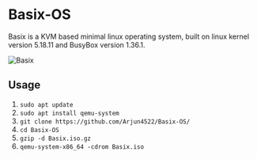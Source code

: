 # Basix-OS
Basix is a KVM based minimal linux operating system, built on linux kernel version 5.18.11 and BusyBox version 1.36.1. 

![Basix](https://github.com/Arjun4522/Basix-OS/assets/94633408/530a7911-53f7-4040-be4e-99cd2a9bf486)

## Usage 
1. `sudo apt update`
2. `sudo apt install qemu-system`
3. `git clone https://github.com/Arjun4522/Basix-OS/`
4. `cd Basix-OS`
5. `gzip -d Basix.iso.gz`
6. `qemu-system-x86_64 -cdrom Basix.iso`




